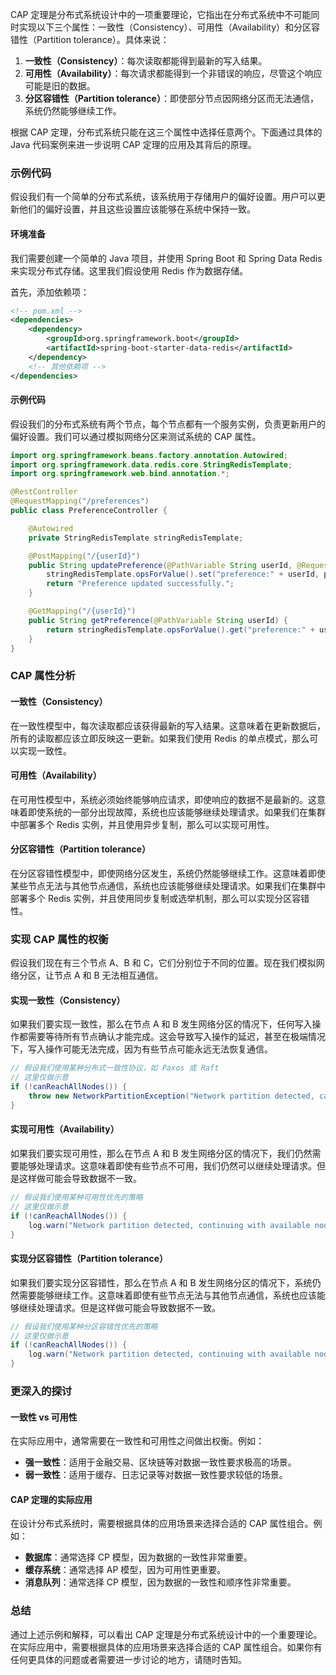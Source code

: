 CAP 定理是分布式系统设计中的一项重要理论，它指出在分布式系统中不可能同时实现以下三个属性：一致性（Consistency）、可用性（Availability）和分区容错性（Partition tolerance）。具体来说：

1. **一致性（Consistency）**：每次读取都能得到最新的写入结果。
2. **可用性（Availability）**：每次请求都能得到一个非错误的响应，尽管这个响应可能是旧的数据。
3. **分区容错性（Partition tolerance）**：即使部分节点因网络分区而无法通信，系统仍然能够继续工作。

根据 CAP 定理，分布式系统只能在这三个属性中选择任意两个。下面通过具体的 Java 代码案例来进一步说明 CAP 定理的应用及其背后的原理。

### 示例代码

假设我们有一个简单的分布式系统，该系统用于存储用户的偏好设置。用户可以更新他们的偏好设置，并且这些设置应该能够在系统中保持一致。

#### 环境准备

我们需要创建一个简单的 Java 项目，并使用 Spring Boot 和 Spring Data Redis 来实现分布式存储。这里我们假设使用 Redis 作为数据存储。

首先，添加依赖项：

```xml
<!-- pom.xml -->
<dependencies>
    <dependency>
        <groupId>org.springframework.boot</groupId>
        <artifactId>spring-boot-starter-data-redis</artifactId>
    </dependency>
    <!-- 其他依赖项 -->
</dependencies>
```

#### 示例代码

假设我们的分布式系统有两个节点，每个节点都有一个服务实例，负责更新用户的偏好设置。我们可以通过模拟网络分区来测试系统的 CAP 属性。

```java
import org.springframework.beans.factory.annotation.Autowired;
import org.springframework.data.redis.core.StringRedisTemplate;
import org.springframework.web.bind.annotation.*;

@RestController
@RequestMapping("/preferences")
public class PreferenceController {

    @Autowired
    private StringRedisTemplate stringRedisTemplate;

    @PostMapping("/{userId}")
    public String updatePreference(@PathVariable String userId, @RequestBody String preference) {
        stringRedisTemplate.opsForValue().set("preference:" + userId, preference);
        return "Preference updated successfully.";
    }

    @GetMapping("/{userId}")
    public String getPreference(@PathVariable String userId) {
        return stringRedisTemplate.opsForValue().get("preference:" + userId);
    }
}
```

### CAP 属性分析

#### 一致性（Consistency）

在一致性模型中，每次读取都应该获得最新的写入结果。这意味着在更新数据后，所有的读取都应该立即反映这一更新。如果我们使用 Redis 的单点模式，那么可以实现一致性。

#### 可用性（Availability）

在可用性模型中，系统必须始终能够响应请求，即使响应的数据不是最新的。这意味着即使系统的一部分出现故障，系统也应该能够继续处理请求。如果我们在集群中部署多个 Redis 实例，并且使用异步复制，那么可以实现可用性。

#### 分区容错性（Partition tolerance）

在分区容错性模型中，即使网络分区发生，系统仍然能够继续工作。这意味着即使某些节点无法与其他节点通信，系统也应该能够继续处理请求。如果我们在集群中部署多个 Redis 实例，并且使用同步复制或选举机制，那么可以实现分区容错性。

### 实现 CAP 属性的权衡

假设我们现在有三个节点 A、B 和 C，它们分别位于不同的位置。现在我们模拟网络分区，让节点 A 和 B 无法相互通信。

#### 实现一致性（Consistency）

如果我们要实现一致性，那么在节点 A 和 B 发生网络分区的情况下，任何写入操作都需要等待所有节点确认才能完成。这会导致写入操作的延迟，甚至在极端情况下，写入操作可能无法完成，因为有些节点可能永远无法恢复通信。

```java
// 假设我们使用某种分布式一致性协议，如 Paxos 或 Raft
// 这里仅做示意
if (!canReachAllNodes()) {
    throw new NetworkPartitionException("Network partition detected, cannot ensure consistency.");
}
```

#### 实现可用性（Availability）

如果我们要实现可用性，那么在节点 A 和 B 发生网络分区的情况下，我们仍然需要能够处理请求。这意味着即使有些节点不可用，我们仍然可以继续处理请求。但是这样做可能会导致数据不一致。

```java
// 假设我们使用某种可用性优先的策略
// 这里仅做示意
if (!canReachAllNodes()) {
    log.warn("Network partition detected, continuing with available nodes.");
}
```

#### 实现分区容错性（Partition tolerance）

如果我们要实现分区容错性，那么在节点 A 和 B 发生网络分区的情况下，系统仍然需要能够继续工作。这意味着即使有些节点无法与其他节点通信，系统也应该能够继续处理请求。但是这样做可能会导致数据不一致。

```java
// 假设我们使用某种分区容错性优先的策略
// 这里仅做示意
if (!canReachAllNodes()) {
    log.warn("Network partition detected, continuing with available nodes.");
}
```

### 更深入的探讨

#### 一致性 vs 可用性

在实际应用中，通常需要在一致性和可用性之间做出权衡。例如：

- **强一致性**：适用于金融交易、区块链等对数据一致性要求极高的场景。
- **弱一致性**：适用于缓存、日志记录等对数据一致性要求较低的场景。

#### CAP 定理的实际应用

在设计分布式系统时，需要根据具体的应用场景来选择合适的 CAP 属性组合。例如：

- **数据库**：通常选择 CP 模型，因为数据的一致性非常重要。
- **缓存系统**：通常选择 AP 模型，因为可用性更重要。
- **消息队列**：通常选择 CP 模型，因为数据的一致性和顺序性非常重要。

### 总结

通过上述示例和解释，可以看出 CAP 定理是分布式系统设计中的一个重要理论。在实际应用中，需要根据具体的应用场景来选择合适的 CAP 属性组合。如果你有任何更具体的问题或者需要进一步讨论的地方，请随时告知。
